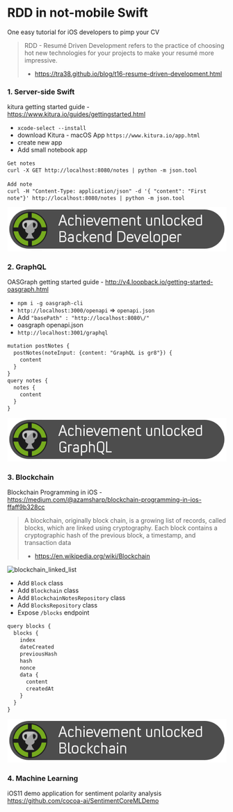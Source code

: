 # RDD in not-mobile Swift 
One easy tutorial for iOS developers to pimp your CV
> RDD - Resumé Driven Development refers to the practice of choosing hot new technologies for your projects to make your resumé more impressive.
> - https://tra38.github.io/blog/t16-resume-driven-development.html 

### 1. Server-side Swift
kitura getting started guide - https://www.kitura.io/guides/gettingstarted.html
 - `xcode-select --install`
 - download Kitura - macOS App `https://www.kitura.io/app.html`
 - create new app
 - Add small notebook app

```
Get notes
curl -X GET http://localhost:8080/notes | python -m json.tool

Add note
curl -H "Content-Type: application/json" -d '{ "content": "First note"}' http://localhost:8080/notes | python -m json.tool
```

![backend](RXCgnHUy.png)

### 2. GraphQL 
OASGraph getting started guide - http://v4.loopback.io/getting-started-oasgraph.html
 - `npm i -g oasgraph-cli`
 - `http://localhost:3000/openapi` => `openapi.json`
 - Add `"basePath" : "http://localhost:8080\/"`
 - oasgraph openapi.json
 - `http://localhost:3001/graphql`
```
mutation postNotes {
  postNotes(noteInput: {content: "GraphQL is gr8"}) {
    content
  }
}
query notes {
  notes {
    content
  }
}
```

![GraphQL](aSau7Jqi.png)

### 3. Blockchain 
Blockchain Programming in iOS - https://medium.com/@azamsharp/blockchain-programming-in-ios-ffaff9b328cc

> A blockchain, originally block chain, is a growing list of records, called blocks, which are linked using cryptography. Each block contains a cryptographic hash of the previous block, a timestamp, and transaction data
> - https://en.wikipedia.org/wiki/Blockchain

![blockchain_linked_list](http://devhumor.com/content/uploads/images/April2018/blockchain_linked_list.png)

 - Add `Block` class
 - Add `Blockchain` class
 - Add `BlockchainNotesRepository` class
 - Add `BlocksRepository` class 
 - Expose `/blocks` endpoint

```
query blocks {
  blocks {
    index
    dateCreated
    previousHash
    hash
    nonce
    data {
      content
      createdAt
    }
  }
}
```

![Blockchain](KEmMxZLG.png)

### 4. Machine Learning 
iOS11 demo application for sentiment polarity analysis https://github.com/cocoa-ai/SentimentCoreMLDemo

